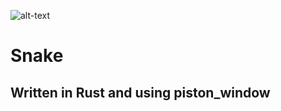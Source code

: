 ![alt-text](https://www.rust-lang.org/logos/rust-logo-256x256-blk.png)

# Snake 
## Written in Rust and using piston_window